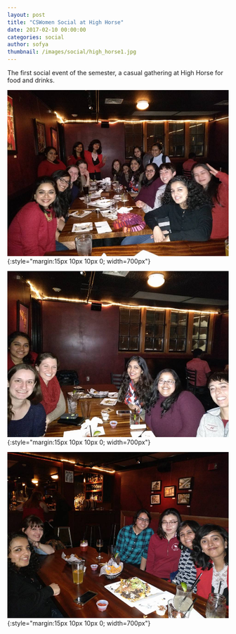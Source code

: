 ```yaml
---
layout: post
title: "CSWomen Social at High Horse"
date: 2017-02-10 00:00:00
categories: social
author: sofya
thumbnail: /images/social/high_horse1.jpg
---
```


The first social event of the semester, a casual gathering at High Horse for food and drinks.

![High Horse 1](/images/social/high_horse1.jpg){:style="margin:15px 10px 10px 0; width=700px"}

![High Horse 2](/images/social/high_horse2.jpg){:style="margin:15px 10px 10px 0; width=700px"}

![High Horse 3](/images/social/high_horse3.jpg){:style="margin:15px 10px 10px 0; width=700px"}
